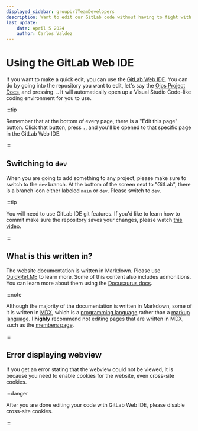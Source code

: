 ```yaml
---
displayed_sidebar: groupUrlTeamDevelopers
description: Want to edit our GitLab code without having to fight with SSH? Learn how to use the GitLab IDE tool!
last_update:
    date: April 5 2024
    author: Carlos Valdez
---
```


# Using the GitLab Web IDE

If you want to make a quick edit, you can use the
[GitLab Web IDE](https://docs.gitlab.com/ee/user/project/web_ide/). You can do
by going into the repository you want to edit, let's say the
[Ojos Project Docs](https://gitlab.com/ojosproject/docs), and pressing `.`. It
will automatically open up a Visual Studio Code-like coding environment for you
to use.

:::tip

Remember that at the bottom of every page, there is a "Edit this page" button.
Click that button, press `.`, and you'll be opened to that specific page in the
GitLab Web IDE.

:::

## Switching to `dev`

When you are going to add something to any project, please make sure to switch
to the `dev` branch. At the bottom of the screen next to "GitLab", there is a
branch icon either labeled `main` or `dev`. Please switch to `dev`.

:::tip

You will need to use GitLab IDE git features. If you'd like to learn how to
commit make sure the repository saves your changes, please watch
[this video](https://www.youtube.com/watch?v=i_23KUAEtUM).

:::

## What is this written in?

The website documentation is written in Markdown. Please use
[QuickRef.ME](https://quickref.me/markdown) to learn more. Some of this content
also includes admonitions. You can learn more about them using the
[Docusaurus docs](https://docusaurus.io/docs/markdown-features/admonitions).

:::note

Although the majority of the documentation is written in Markdown, some of it
is written in [MDX](https://mdxjs.com/), which is a
[programming language](https://en.wikipedia.org/wiki/Programming_language)
rather than a [markup language](https://en.wikipedia.org/wiki/Markup_language).
I **highly** recommend not editing pages that are written in MDX, such as the
[members page](/url/members/).

:::

## Error displaying webview

If you get an error stating that the webview could not be viewed, it is because
you need to enable cookies for the website, even cross-site cookies.

:::danger

After you are done editing your code with GitLab Web IDE, please disable
cross-site cookies.

:::
